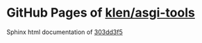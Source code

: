 GitHub Pages of [klen/asgi-tools](https://github.com/klen/asgi-tools.git)
===
Sphinx html documentation of [303dd3f5](https://github.com/klen/asgi-tools/tree/303dd3f50a0d10d7fbe22c69e02000634fdb196e)
